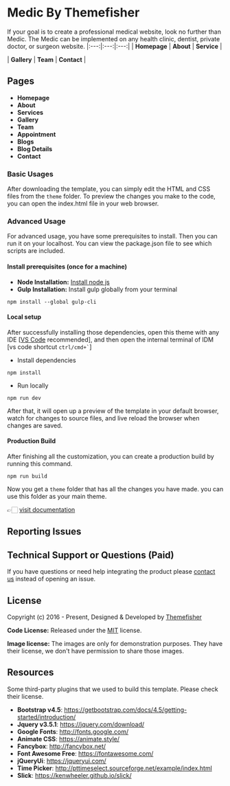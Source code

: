 # Medic By Themefisher

If your goal is to create a professional medical website, look no further than Medic. The Medic can be implemented on any health clinic, dentist, private doctor, or surgeon website.
|:---:|:---:|:---:|
| **Homepage**  | **About**  | **Service**  |

| **Gallery** | **Team** | **Contact** |

<!-- pages -->
## Pages

* **Homepage**
* **About**
* **Services**
* **Gallery**
* **Team**
* **Appointment**
* **Blogs**
* **Blog Details**
* **Contact**

<!-- installation -->
### Basic Usages

After downloading the template, you can simply edit the HTML and CSS files from the `theme` folder. To preview the changes you make to the code, you can open the index.html file in your web browser.

### Advanced Usage

For advanced usage, you have some prerequisites to install. Then you can run it on your localhost. You can view the package.json file to see which scripts are included.

#### Install prerequisites (once for a machine)

* **Node Installation:** [Install node js](https://nodejs.org/en/download/)
* **Gulp Installation:** Install gulp globally from your terminal

```
npm install --global gulp-cli
```


#### Local setup

After successfully installing those dependencies, open this theme with any IDE [[VS Code](https://code.visualstudio.com/) recommended], and then open the internal terminal of IDM [vs code shortcut <code>ctrl/cmd+\`</code>]

* Install dependencies

```
npm install
```

* Run locally

```
npm run dev
```

After that, it will open up a preview of the template in your default browser, watch for changes to source files, and live reload the browser when changes are saved.

#### Production Build

After finishing all the customization, you can create a production build by running this command.

```
npm run build
```

Now you get a `theme` folder that has all the changes you have made. you can use this folder as your main theme.

👉🏻 [visit documentation](https://docs.themefisher.com/medic/)

<!-- reporting issue -->
## Reporting Issues

<!-- support -->
## Technical Support or Questions (Paid)

If you have questions or need help integrating the product please [contact us](mailto:mehedi@themefisher.com) instead of opening an issue.

<!-- licence -->
## License

Copyright (c) 2016 - Present, Designed & Developed by [Themefisher](https://themefisher.com)

**Code License:** Released under the [MIT](https://github.com/themefisher/medic/blob/main/LICENSE) license.

**Image license:** The images are only for demonstration purposes. They have their license, we don't have permission to share those images.

<!-- resources -->
## Resources

Some third-party plugins that we used to build this template. Please check their license.

* **Bootstrap v4.5**: <https://getbootstrap.com/docs/4.5/getting-started/introduction/>
* **Jquery v3.5.1**: <https://jquery.com/download/>
* **Google Fonts**: <http://fonts.google.com/>
* **Animate CSS**: <https://animate.style/>
* **Fancybox**: <http://fancybox.net/>
* **Font Awesome Free**: <https://fontawesome.com/>
* **jQueryUi**: <https://jqueryui.com/>
* **Time Picker**: <http://pttimeselect.sourceforge.net/example/index.html>
* **Slick**: <https://kenwheeler.github.io/slick/>
